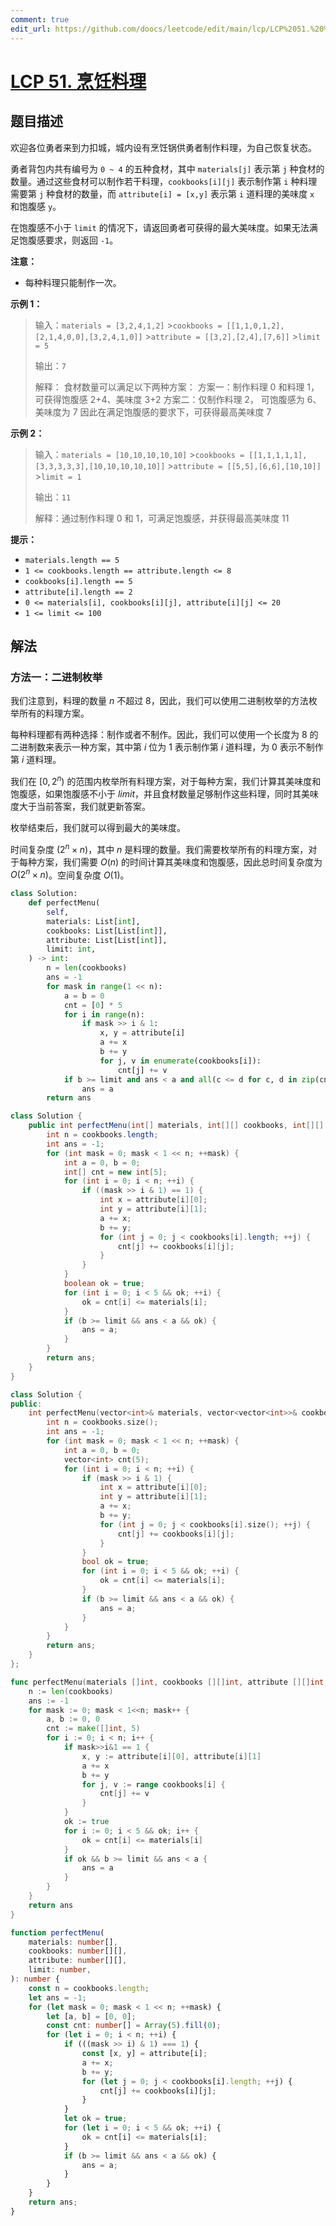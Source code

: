```yaml
---
comment: true
edit_url: https://github.com/doocs/leetcode/edit/main/lcp/LCP%2051.%20%E7%83%B9%E9%A5%AA%E6%96%99%E7%90%86/README.md
---
```


# [LCP 51. 烹饪料理](https://leetcode.cn/problems/UEcfPD)

## 题目描述

<!-- 这里写题目描述 -->

欢迎各位勇者来到力扣城，城内设有烹饪锅供勇者制作料理，为自己恢复状态。

勇者背包内共有编号为 `0 ~ 4` 的五种食材，其中 `materials[j]` 表示第 `j` 种食材的数量。通过这些食材可以制作若干料理，`cookbooks[i][j]` 表示制作第 `i` 种料理需要第 `j` 种食材的数量，而 `attribute[i] = [x,y]` 表示第 `i` 道料理的美味度 `x` 和饱腹感 `y`。

在饱腹感不小于 `limit` 的情况下，请返回勇者可获得的最大美味度。如果无法满足饱腹感要求，则返回 `-1`。

**注意：**

-   每种料理只能制作一次。

**示例 1：**

> 输入：`materials = [3,2,4,1,2]` >`cookbooks = [[1,1,0,1,2],[2,1,4,0,0],[3,2,4,1,0]]` >`attribute = [[3,2],[2,4],[7,6]]` >`limit = 5`
>
> 输出：`7`
>
> 解释：
> 食材数量可以满足以下两种方案：
> 方案一：制作料理 0 和料理 1，可获得饱腹感 2+4、美味度 3+2
> 方案二：仅制作料理 2， 可饱腹感为 6、美味度为 7
> 因此在满足饱腹感的要求下，可获得最高美味度 7

**示例 2：**

> 输入：`materials = [10,10,10,10,10]` >`cookbooks = [[1,1,1,1,1],[3,3,3,3,3],[10,10,10,10,10]]` >`attribute = [[5,5],[6,6],[10,10]]` >`limit = 1`
>
> 输出：`11`
>
> 解释：通过制作料理 0 和 1，可满足饱腹感，并获得最高美味度 11

**提示：**

-   `materials.length == 5`
-   `1 <= cookbooks.length == attribute.length <= 8`
-   `cookbooks[i].length == 5`
-   `attribute[i].length == 2`
-   `0 <= materials[i], cookbooks[i][j], attribute[i][j] <= 20`
-   `1 <= limit <= 100`

## 解法

### 方法一：二进制枚举

我们注意到，料理的数量 $n$ 不超过 $8$，因此，我们可以使用二进制枚举的方法枚举所有的料理方案。

每种料理都有两种选择：制作或者不制作。因此，我们可以使用一个长度为 $8$ 的二进制数来表示一种方案，其中第 $i$ 位为 $1$ 表示制作第 $i$ 道料理，为 $0$ 表示不制作第 $i$ 道料理。

我们在 $[0, 2^n)$ 的范围内枚举所有料理方案，对于每种方案，我们计算其美味度和饱腹感，如果饱腹感不小于 $limit$，并且食材数量足够制作这些料理，同时其美味度大于当前答案，我们就更新答案。

枚举结束后，我们就可以得到最大的美味度。

时间复杂度 $(2^n \times n)$，其中 $n$ 是料理的数量。我们需要枚举所有的料理方案，对于每种方案，我们需要 $O(n)$ 的时间计算其美味度和饱腹感，因此总时间复杂度为 $O(2^n \times n)$。空间复杂度 $O(1)$。

<!-- tabs:start -->

```python
class Solution:
    def perfectMenu(
        self,
        materials: List[int],
        cookbooks: List[List[int]],
        attribute: List[List[int]],
        limit: int,
    ) -> int:
        n = len(cookbooks)
        ans = -1
        for mask in range(1 << n):
            a = b = 0
            cnt = [0] * 5
            for i in range(n):
                if mask >> i & 1:
                    x, y = attribute[i]
                    a += x
                    b += y
                    for j, v in enumerate(cookbooks[i]):
                        cnt[j] += v
            if b >= limit and ans < a and all(c <= d for c, d in zip(cnt, materials)):
                ans = a
        return ans
```

```java
class Solution {
    public int perfectMenu(int[] materials, int[][] cookbooks, int[][] attribute, int limit) {
        int n = cookbooks.length;
        int ans = -1;
        for (int mask = 0; mask < 1 << n; ++mask) {
            int a = 0, b = 0;
            int[] cnt = new int[5];
            for (int i = 0; i < n; ++i) {
                if ((mask >> i & 1) == 1) {
                    int x = attribute[i][0];
                    int y = attribute[i][1];
                    a += x;
                    b += y;
                    for (int j = 0; j < cookbooks[i].length; ++j) {
                        cnt[j] += cookbooks[i][j];
                    }
                }
            }
            boolean ok = true;
            for (int i = 0; i < 5 && ok; ++i) {
                ok = cnt[i] <= materials[i];
            }
            if (b >= limit && ans < a && ok) {
                ans = a;
            }
        }
        return ans;
    }
}
```

```cpp
class Solution {
public:
    int perfectMenu(vector<int>& materials, vector<vector<int>>& cookbooks, vector<vector<int>>& attribute, int limit) {
        int n = cookbooks.size();
        int ans = -1;
        for (int mask = 0; mask < 1 << n; ++mask) {
            int a = 0, b = 0;
            vector<int> cnt(5);
            for (int i = 0; i < n; ++i) {
                if (mask >> i & 1) {
                    int x = attribute[i][0];
                    int y = attribute[i][1];
                    a += x;
                    b += y;
                    for (int j = 0; j < cookbooks[i].size(); ++j) {
                        cnt[j] += cookbooks[i][j];
                    }
                }
                bool ok = true;
                for (int i = 0; i < 5 && ok; ++i) {
                    ok = cnt[i] <= materials[i];
                }
                if (b >= limit && ans < a && ok) {
                    ans = a;
                }
            }
        }
        return ans;
    }
};
```

```go
func perfectMenu(materials []int, cookbooks [][]int, attribute [][]int, limit int) int {
	n := len(cookbooks)
	ans := -1
	for mask := 0; mask < 1<<n; mask++ {
		a, b := 0, 0
		cnt := make([]int, 5)
		for i := 0; i < n; i++ {
			if mask>>i&1 == 1 {
				x, y := attribute[i][0], attribute[i][1]
				a += x
				b += y
				for j, v := range cookbooks[i] {
					cnt[j] += v
				}
			}
			ok := true
			for i := 0; i < 5 && ok; i++ {
				ok = cnt[i] <= materials[i]
			}
			if ok && b >= limit && ans < a {
				ans = a
			}
		}
	}
	return ans
}
```

```ts
function perfectMenu(
    materials: number[],
    cookbooks: number[][],
    attribute: number[][],
    limit: number,
): number {
    const n = cookbooks.length;
    let ans = -1;
    for (let mask = 0; mask < 1 << n; ++mask) {
        let [a, b] = [0, 0];
        const cnt: number[] = Array(5).fill(0);
        for (let i = 0; i < n; ++i) {
            if (((mask >> i) & 1) === 1) {
                const [x, y] = attribute[i];
                a += x;
                b += y;
                for (let j = 0; j < cookbooks[i].length; ++j) {
                    cnt[j] += cookbooks[i][j];
                }
            }
            let ok = true;
            for (let i = 0; i < 5 && ok; ++i) {
                ok = cnt[i] <= materials[i];
            }
            if (b >= limit && ans < a && ok) {
                ans = a;
            }
        }
    }
    return ans;
}
```

<!-- tabs:end -->

<!-- end -->
